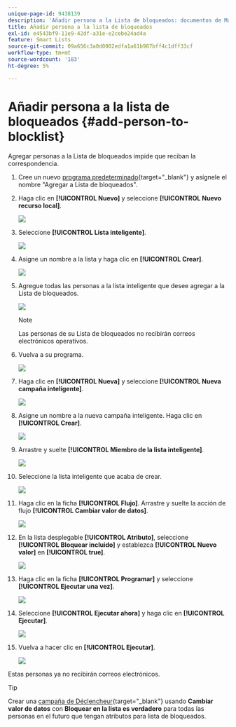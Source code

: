 ```yaml
---
unique-page-id: 9438139
description: 'Añadir persona a la Lista de bloqueados: documentos de Marketo, documentación del producto'
title: Añadir persona a la lista de bloqueados
exl-id: e4543bf9-11e9-42df-a31e-e2cebe24ad4a
feature: Smart Lists
source-git-commit: 09a656c3a0d0002edfa1a61b987bff4c1dff33cf
workflow-type: tm+mt
source-wordcount: '183'
ht-degree: 5%

---
```


# Añadir persona a la lista de bloqueados {#add-person-to-blocklist}

Agregar personas a la Lista de bloqueados impide que reciban la correspondencia.

1. Cree un nuevo [programa predeterminado](/help/marketo/product-docs/core-marketo-concepts/programs/creating-programs/create-a-program.md){target="_blank"} y asígnele el nombre &quot;Agregar a Lista de bloqueados&quot;.

1. Haga clic en **[!UICONTROL Nuevo]** y seleccione **[!UICONTROL Nuevo recurso local]**.

   ![](assets/add-person-to-blocklist-1.png)

1. Seleccione **[!UICONTROL Lista inteligente]**.

   ![](assets/add-person-to-blocklist-2.png)

1. Asigne un nombre a la lista y haga clic en **[!UICONTROL Crear]**.

   ![](assets/add-person-to-blocklist-3.png)

1. Agregue todas las personas a la lista inteligente que desee agregar a la Lista de bloqueados.

   ![](assets/add-person-to-blocklist-4.png)

   >[!NOTE]
   >
   >Las personas de su Lista de bloqueados no recibirán correos electrónicos operativos.

1. Vuelva a su programa.

   ![](assets/add-person-to-blocklist-5.png)

1. Haga clic en **[!UICONTROL Nueva]** y seleccione **[!UICONTROL Nueva campaña inteligente]**.

   ![](assets/add-person-to-blocklist-6.png)

1. Asigne un nombre a la nueva campaña inteligente. Haga clic en **[!UICONTROL Crear]**.

   ![](assets/add-person-to-blocklist-7.png)

1. Arrastre y suelte **[!UICONTROL Miembro de la lista inteligente]**.

   ![](assets/add-person-to-blocklist-8.png)

1. Seleccione la lista inteligente que acaba de crear.

   ![](assets/add-person-to-blocklist-9.png)

1. Haga clic en la ficha **[!UICONTROL Flujo]**. Arrastre y suelte la acción de flujo **[!UICONTROL Cambiar valor de datos]**.

   ![](assets/add-person-to-blocklist-10.png)

1. En la lista desplegable **[!UICONTROL Atributo]**, seleccione **[!UICONTROL Bloquear incluido]** y establezca **[!UICONTROL Nuevo valor]** en **[!UICONTROL true]**.

   ![](assets/add-person-to-blocklist-11.png)

1. Haga clic en la ficha **[!UICONTROL Programar]** y seleccione **[!UICONTROL Ejecutar una vez]**.

   ![](assets/add-person-to-blocklist-12.png)

1. Seleccione **[!UICONTROL Ejecutar ahora]** y haga clic en **[!UICONTROL Ejecutar]**.

   ![](assets/add-person-to-blocklist-13.png)

1. Vuelva a hacer clic en **[!UICONTROL Ejecutar]**.

   ![](assets/add-person-to-blocklist-14.png)

Estas personas ya no recibirán correos electrónicos.

>[!TIP]
>
>Crear una [campaña de Déclencheur](/help/marketo/product-docs/core-marketo-concepts/smart-campaigns/creating-a-smart-campaign/create-a-new-smart-campaign.md){target="_blank"} usando **Cambiar valor de datos** con **Bloquear en la lista es verdadero** para todas las personas en el futuro que tengan atributos para lista de bloqueados.
